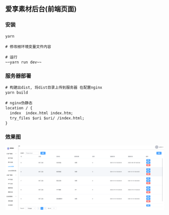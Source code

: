 ## 爱享素材后台(前端页面)

### 安装
```shell
yarn

# 修改根环境变量文件内容

# 运行
~~yarn run dev~~

```

### 服务器部署
```shell
# 构建出dist, 将dist目录上传到服务器 在配置nginx
yarn build

# nginx伪静态
location / {
  index  index.html index.htm;
  try_files $uri $uri/ /index.html;
}
```

### 效果图
![image](./public/img.png)

